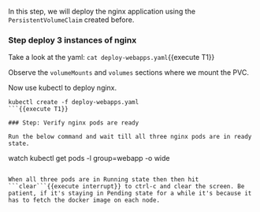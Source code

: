In this step, we will deploy the nginx application using the `PersistentVolumeClaim` created before.

### Step deploy 3 instances of nginx
Take a look at the yaml:
```cat deploy-webapps.yaml```{{execute T1}}

Observe the `volumeMounts` and `volumes` sections where we mount the PVC.

Now use kubectl to deploy nginx.
```
kubectl create -f deploy-webapps.yaml
```{{execute T1}}

### Step: Verify nginx pods are ready

Run the below command and wait till all three nginx pods are in ready state.
```
watch kubectl get pods -l group=webapp -o wide
```{{execute T1}}

When all three pods are in Running state then then hit ```clear```{{execute interrupt}} to ctrl-c and clear the screen. Be patient, if it's staying in Pending state for a while it's because it has to fetch the docker image on each node.

